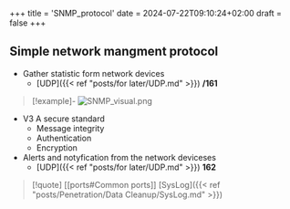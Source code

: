 +++
title = 'SNMP_protocol'
date = 2024-07-22T09:10:24+02:00
draft = false
+++

## Simple network mangment protocol 

- Gather statistic form network devices
	- [UDP]({{< ref "posts/for later/UDP.md" >}}) **/161** 

>[!example]-
>![SNMP_visual.png](/Notes/SNMP_visual.png)

- V3 A secure standard 
	- Message integrity 
	- Authentication
	- Encryption 
- Alerts and notyfication from the network deviceses 
	- [UDP]({{< ref "posts/for later/UDP.md" >}}) **162**


>[!quote] [[ports#Common ports]] [SysLog]({{< ref "posts/Penetration/Data Cleanup/SysLog.md" >}})